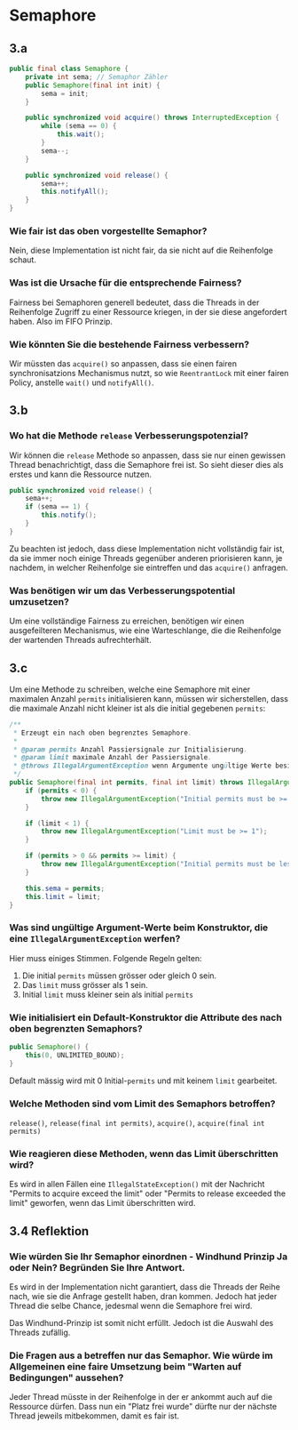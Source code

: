 # Semaphore

## 3.a

```Java
public final class Semaphore {
    private int sema; // Semaphor Zähler
    public Semaphore(final int init) {
        sema = init;
    }

    public synchronized void acquire() throws InterruptedException {
        while (sema == 0) {
            this.wait();
        }
        sema--;
    }

    public synchronized void release() {
        sema++;
        this.notifyAll();
    }
}
```

### Wie fair ist das oben vorgestellte Semaphor?

Nein, diese Implementation ist nicht fair, da sie nicht auf die Reihenfolge schaut.

### Was ist die Ursache für die entsprechende Fairness?

Fairness bei Semaphoren generell bedeutet, dass die Threads in der Reihenfolge Zugriff zu einer Ressource kriegen, in der sie diese angefordert haben. Also im FIFO Prinzip.

### Wie könnten Sie die bestehende Fairness verbessern?

Wir müssten das `acquire()` so anpassen, dass sie einen fairen synchronisatzions Mechanismus nutzt, so wie `ReentrantLock` mit einer fairen Policy, anstelle `wait()` und `notifyAll()`.

## 3.b

### Wo hat die Methode `release` Verbesserungspotenzial?

Wir können die `release` Methode so anpassen, dass sie nur einen gewissen Thread benachrichtigt, dass die Semaphore frei ist. So sieht dieser dies als erstes und kann die Ressource nutzen.

```Java
public synchronized void release() {
    sema++;
    if (sema == 1) {
        this.notify();
    }
}
```

Zu beachten ist jedoch, dass diese Implementation nicht vollständig fair ist, da sie immer noch einige Threads gegenüber anderen priorisieren kann, je nachdem, in welcher Reihenfolge sie eintreffen und das `acquire()` anfragen. 

### Was benötigen wir um das Verbesserungspotential umzusetzen?

Um eine vollständige Fairness zu erreichen, benötigen wir einen ausgefeilteren Mechanismus, wie eine Warteschlange, die die Reihenfolge der wartenden Threads aufrechterhält.

## 3.c

Um eine Methode zu schreiben, welche eine Semaphore mit einer maximalen Anzahl `permits` initialisieren kann, müssen wir sicherstellen, dass die maximale Anzahl nicht kleiner ist als die initial gegebenen `permits`:

```Java
/**
 * Erzeugt ein nach oben begrenztes Semaphore.
 *
 * @param permits Anzahl Passiersignale zur Initialisierung.
 * @param limit maximale Anzahl der Passiersignale.
 * @throws IllegalArgumentException wenn Argumente ungültige Werte besitzen.
 */
public Semaphore(final int permits, final int limit) throws IllegalArgumentException {
    if (permits < 0) {
        throw new IllegalArgumentException("Initial permits must be >= 0");
    }

    if (limit < 1) {
        throw new IllegalArgumentException("Limit must be >= 1");
    }

    if (permits > 0 && permits >= limit) {
        throw new IllegalArgumentException("Initial permits must be less than limit");
    }

    this.sema = permits;
    this.limit = limit;
}
```

### Was sind ungültige Argument-Werte beim Konstruktor, die eine `IllegalArgumentException` werfen?

Hier muss einiges Stimmen. Folgende Regeln gelten:

1. Die initial `permits` müssen grösser oder gleich 0 sein.
2. Das `limit` muss grösser als 1 sein.
3. Initial `limit` muss kleiner sein als initial `permits`

### Wie initialisiert ein Default-Konstruktor die Attribute des nach oben begrenzten Semaphors?

```Java
public Semaphore() {
    this(0, UNLIMITED_BOUND);
}
```

Default mässig wird mit 0 Initial-`permits` und mit keinem `limit` gearbeitet.

### Welche Methoden sind vom Limit des Semaphors betroffen?

`release()`, `release(final int permits)`, `acquire()`, `acquire(final int permits)`

### Wie reagieren diese Methoden, wenn das Limit überschritten wird?

Es wird in allen Fällen eine `IllegalStateException()` mit der Nachricht "Permits to acquire exceed the limit" oder "Permits to release exceeded the limit" geworfen, wenn das Limit überschritten wird.

## 3.4 Reflektion

### Wie würden Sie Ihr Semaphor einordnen - Windhund Prinzip Ja oder Nein? Begründen Sie Ihre Antwort.

Es wird in der Implementation nicht garantiert, dass die Threads der Reihe nach, wie sie die Anfrage gestellt haben, dran kommen. Jedoch hat jeder Thread die selbe Chance, jedesmal wenn die Semaphore frei wird.

Das Windhund-Prinzip ist somit nicht erfüllt. Jedoch ist die Auswahl des Threads zufällig.

### Die Fragen aus a betreffen nur das Semaphor. Wie würde im Allgemeinen eine faire Umsetzung beim "Warten auf Bedingungen" aussehen?

Jeder Thread müsste in der Reihenfolge in der er ankommt auch auf die Ressource dürfen. Dass nun ein "Platz frei wurde" dürfte nur der nächste Thread jeweils mitbekommen, damit es fair ist.
